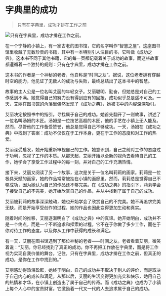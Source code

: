 # 字典里的成功

> 只有在字典里，成功才排在工作之前

![只有在字典里，成功才排在工作之前。](/images/8fcfd0caf7ef4da79cc569e15d23779b.jpg)


在一个宁静的小镇上，有一家古老的图书馆，它的名字叫作“智慧之屋”。这座图书馆里收藏了无数珍贵的书籍，其中有一本特别引人注目的书，它叫做《成功之典》。这本书不同于其他书籍，它的每一页都记载着关于成功的故事，而这些故事都遵循着一个独特的规则：只有在字典里，成功才排在工作之前。

这本书的作者是一个神秘的老者，他自称是“时间之友”。据说，这位老者拥有穿越时空的能力，他见证了无数人的成功与失败，最终总结出了这本书中的智慧。

故事的主人公是一位名叫艾丽的年轻女子。艾丽聪明、勤奋，但她总是对自己的工作感到不满。她觉得自己的努力没有得到应有的回报，成功似乎总是遥不可及。一天，艾丽在图书馆的角落里偶然发现了《成功之典》，她被书中的内容深深吸引。

艾丽决定按照书中的指引，寻找属于自己的成功。她首先翻开了一则故事，讲述了一位名叫汤姆的木匠。汤姆是一位技艺高超的木匠，他的手艺在小镇上无人能及。然而，尽管他的工作备受赞誉，他总是觉得自己不够成功。一天，汤姆在《成功之典》中找到了答案：成功不仅仅在于工作本身，更在于工作的态度和对工作的热爱。

艾丽深受启发，她开始重新审视自己的工作。她意识到，自己之前对工作的态度过于功利，忽视了工作的本质。从那天起，艾丽开始以全新的视角去看待自己的工作，她学会了享受工作过程中的每一刻，并对自己的工作充满热情。

接下来，艾丽又阅读了另一个故事，这次是关于一位名叫莉莉的画家。莉莉是一位极具天赋的画家，她的作品常常被挂在小镇的画廊里。然而，莉莉总是觉得自己不够成功，因为她认为自己的作品还不够完美。在《成功之典》的指引下，莉莉学会了接受自己的不完美，她开始欣赏自己的作品，并从中找到了属于自己的成功。

艾丽被莉莉的故事深深触动，她也开始学会了欣赏自己的不完美。她不再追求完美无缺，而是开始享受创作的过程，她的作品也因此变得更加生动和真实。

随着时间的推移，艾丽逐渐明白了《成功之典》中的真谛。她开始明白，成功并不是一个终点，而是一个不断追求和探索的过程。它不在于你做了多少工作，而在于你对待工作的态度，以及你从工作中获得的成长和满足。

有一天，艾丽在图书馆遇到了那位神秘的老者——时间之友。老者看着艾丽，微笑着说：“艾丽，你已经找到了真正的成功。你不再把工作放在字典里，而是将工作视为实现自我价值的舞台。记住，只有在字典里，成功才排在工作之前，但真正的成功，是你在工作中找到的。”

艾丽感动得热泪盈眶，她终于明白，自己的成功并不取决于别人的评价，而是取决于自己内心的成长和满足。从那以后，艾丽的生活变得更加充实和快乐，她用自己的热情和才华，在小镇上创造出了属于自己的传奇。而《成功之典》也成为了小镇上每个人心中的宝贵财富，它激励着一代又一代的人去追求属于自己的成功。